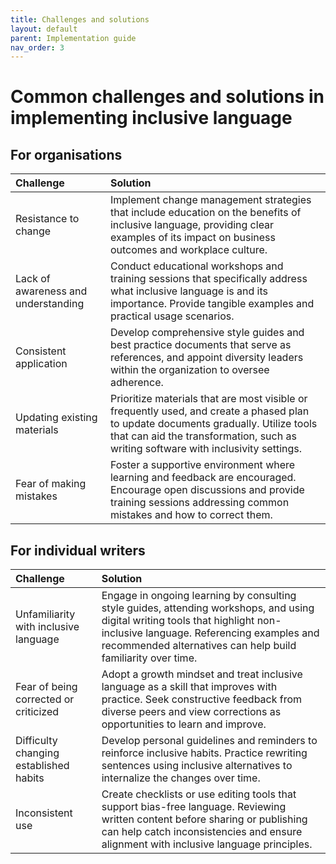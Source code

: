 ```yaml
---
title: Challenges and solutions
layout: default
parent: Implementation guide
nav_order: 3
---
```

# Common challenges and solutions in implementing inclusive language

## For organisations

| Challenge                             | Solution                                                                                                                                                                                                                                                                                                                         |
| :------------------------------------ | :--------------------------------------------------------------------------------------------------------------------------------------------------------------------------------------------------------------------------------------------------------------------------------------------------------------------------------- |
| Resistance to change                  | Implement change management strategies that include education on the benefits of inclusive language, providing clear examples of its impact on business outcomes and workplace culture.                                                                                                                                           |
| Lack of awareness and understanding | Conduct educational workshops and training sessions that specifically address what inclusive language is and its importance. Provide tangible examples and practical usage scenarios.                                                                                                                                             |
| Consistent application                | Develop comprehensive style guides and best practice documents that serve as references, and appoint diversity leaders within the organization to oversee adherence.                                                                                                                                                            |
| Updating existing materials           | Prioritize materials that are most visible or frequently used, and create a phased plan to update documents gradually. Utilize tools that can aid the transformation, such as writing software with inclusivity settings.                                                                                                         |
| Fear of making mistakes               | Foster a supportive environment where learning and feedback are encouraged. Encourage open discussions and provide training sessions addressing common mistakes and how to correct them.                                                                                                                                         |

## For individual writers

| Challenge                             | Solution                                                                                                                                                                                                                                                                                                                         |
| :------------------------------------ | :--------------------------------------------------------------------------------------------------------------------------------------------------------------------------------------------------------------------------------------------------------------------------------------------------------------------------------- |
| Unfamiliarity with inclusive language | Engage in ongoing learning by consulting style guides, attending workshops, and using digital writing tools that highlight non-inclusive language. Referencing examples and recommended alternatives can help build familiarity over time.                                                                                          |
| Fear of being corrected or criticized | Adopt a growth mindset and treat inclusive language as a skill that improves with practice. Seek constructive feedback from diverse peers and view corrections as opportunities to learn and improve.                                                                                                                            |
| Difficulty changing established habits| Develop personal guidelines and reminders to reinforce inclusive habits. Practice rewriting sentences using inclusive alternatives to internalize the changes over time.                                                                                                                   |
| Inconsistent use                      | Create checklists or use editing tools that support bias-free language. Reviewing written content before sharing or publishing can help catch inconsistencies and ensure alignment with inclusive language principles.                                                                    |

